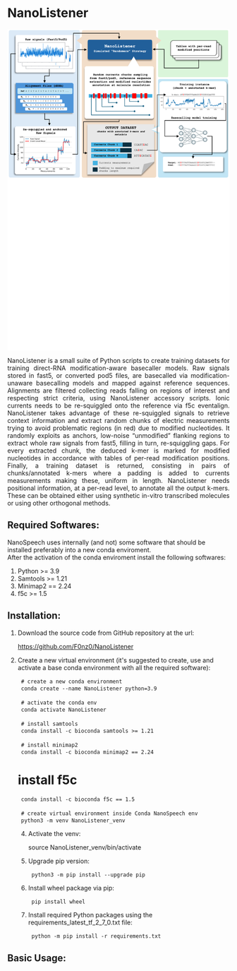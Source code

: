 # NanoListener

<p align="center">
<img src="https://github.com/F0nz0/NanoListener/blob/master/NatMet_NanoListener_NanoSpeech_Fig1_HD_GitHub.png" align="center">
</p>

<p align="justify">
NanoListener is a small suite of Python scripts to create training datasets for training direct-RNA modification-aware basecaller models. 
Raw signals stored in fast5, or converted pod5 files, are basecalled via modification-unaware basecalling models and mapped against reference sequences. 
Alignments are filtered collecting reads falling on regions of interest and respecting strict criteria, using NanoListener accessory scripts. 
Ionic currents needs to be re-squiggled onto the reference via f5c eventalign. 
  NanoListener takes advantage of these re-squiggled signals to retrieve context information and extract random chunks of electric measurements trying to avoid problematic 
  regions (in red) due to modified nucleotides. 
  It randomly exploits as anchors, low-noise “unmodified” flanking regions to extract whole raw signals from fast5, filling in turn, re-squiggling gaps. 
  For every extracted chunk, the deduced k-mer is marked for modified nucleotides in accordance with tables of per-read modification positions. 
Finally, a training dataset is returned, consisting in pairs of chunks/annotated k-mers where a padding is added to currents measurements making these, uniform in length. 
NanoListener needs positional information, at a per-read level, to annotate all the output k-mers. 
  These can be obtained either using synthetic in-vitro transcribed molecules or using other orthogonal methods. 
</p>

## **Required Softwares**:
NanoSpeech uses internally (and not) some software that should be installed preferably into a new conda enviroment. \
After the activation of the conda enviroment install the following softwares:
1) Python >= 3.9
2) Samtools >= 1.21
3) Minimap2 == 2.24
4) f5c >= 1.5

## **Installation**:
1) Download the source code from GitHub repository at the url:
        
    https://github.com/F0nz0/NanoListener

2) Create a new virtual environment (it's suggested to create, use and activate a base conda environment with all the required software):

		# create a new conda environment
        conda create --name NanoListener python=3.9

		# activate the conda env
		conda activate NanoListener

		# install samtools
		conda install -c bioconda samtools >= 1.21

		# install minimap2
		conda install -c bioconda minimap2 == 2.24

    # install f5c
		conda install -c bioconda f5c == 1.5

		# create virtual environment inside Conda NanoSpeech env
		python3 -m venv NanoListener_venv

    4) Activate the venv:
	
	    source NanoListener_venv/bin/activate

    5) Upgrade pip version:
    	
    	    python3 -m pip install --upgrade pip
    
    6) Install wheel package via pip:
    	
    	    pip install wheel
    
    7) Install required Python packages using the requirements_latest_tf_2_7_0.txt file:
    
            python -m pip install -r requirements.txt

## **Basic Usage**:

